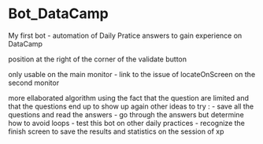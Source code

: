 # Bot_DataCamp
My first bot - automation of Daily Pratice answers to gain experience on DataCamp

position at the right of the corner of the validate button

only usable on the main monitor - link to the issue of locateOnScreen on the second monitor

more ellaborated algorithm using the fact that the question are limited and that the questions end up to show up again
other ideas to try : - save all the questions and read the answers
                    - go through the answers but determine how to avoid loops
                    - test this bot on other daily practices
                    - recognize the finish screen to save the results and statistics on the session of xp
